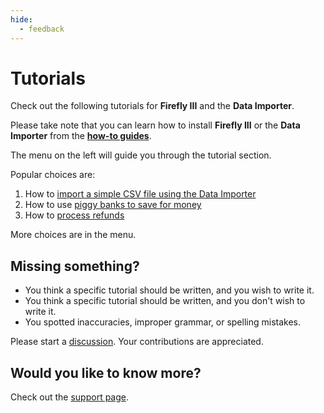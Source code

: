 ```yaml
---
hide:
  - feedback
---
```


# Tutorials

Check out the following tutorials for **Firefly III** and the **Data Importer**.

Please take note that you can learn how to install **Firefly III** or the **Data Importer** from the **[how-to guides](../how-to/index.md)**.

The menu on the left will guide you through the tutorial section.

Popular choices are:

1. How to [import a simple CSV file using the Data Importer](data-importer/csv.md)
2. How to use [piggy banks to save for money](finances/piggy-bank.md)
3. How to [process refunds](finances/refund.md)

More choices are in the menu.

## Missing something?

- You think a specific tutorial should be written, and you wish to write it.
- You think a specific tutorial should be written, and you don't wish to write it.
- You spotted inaccuracies, improper grammar, or spelling mistakes.

Please start a [discussion](https://github.com/orgs/firefly-iii/discussions/new/choose). Your contributions are appreciated.

## Would you like to know more?

Check out the [support page](../references/support.md).

